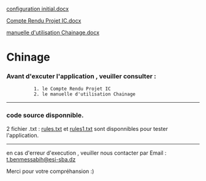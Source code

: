 [configuration initial.docx](https://github.com/toufik7/Chinage/files/6371964/configuration.initial.docx)

[Compte Rendu Projet IC.docx](https://github.com/toufik7/Chinage/files/6371965/Compte.Rendu.Projet.IC.docx)

[manuelle d'utilisation Chainage.docx](https://github.com/toufik7/Chinage/files/6371966/manuelle.d.utilisation.Chainage.docx)

# Chinage

### Avant d'excuter l'application , veuiller consulter :
              1. le Compte Rendu Projet IC   
              2. le manuelle d'utilisation Chainage
--------------------------------------------------------------------------------------------------------
### code source disponnible.
2 fichier .txt : 
[rules.txt](https://github.com/toufik7/Chinage/files/6371969/rules.txt) et 
[rules1.txt](https://github.com/toufik7/Chinage/files/6371970/rules1.txt)
sont disponnibles pour tester l'application.

--------------------------------------------------------------------------------------------------------
en cas d'erreur d'execution , veuiller nous contacter par Email :
                            t.benmessabih@esi-sba.dz
                            

Merci pour votre compréhansion :)
